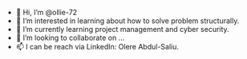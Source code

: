 - 👋 Hi, I’m @ollie-72
- 👀 I’m interested in learning about how to solve problem structurally. 
- 🌱 I’m currently learning project management and cyber security.
- 💞️ I’m looking to collaborate on ...
- 📫 I can be reach via LinkedIn: Olere Abdul-Saliu.

<!---
ollie-72/ollie-72 is a ✨ special ✨ repository because its `README.md` (this file) appears on your GitHub profile.
You can click the Preview link to take a look at your changes.
--->
